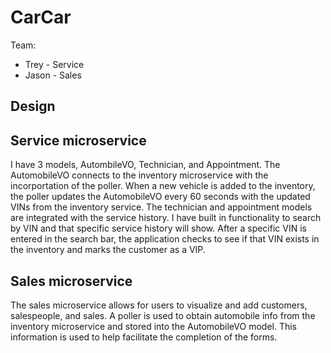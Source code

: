 # CarCar

Team:

- Trey - Service
- Jason - Sales

## Design

## Service microservice

I have 3 models, AutombileVO, Technician, and Appointment. The AutomobileVO connects to the inventory microservice with the incorportation of the poller. When a new vehicle is added to the inventory, the poller updates the AutomobileVO every 60 seconds with the updated VINs from the inventory service. The technician and appointment models are integrated with the service history. I have built in functionality to search by VIN and that specific service history will show. After a specific VIN is entered in the search bar, the application checks to see if that VIN exists in the inventory and marks the customer as a VIP.

## Sales microservice

The sales microservice allows for users to visualize and add customers, salespeople, and sales. A poller is used
to obtain automobile info from the inventory microservice and stored into the AutomobileVO model. This information
is used to help facilitate the completion of the forms.
